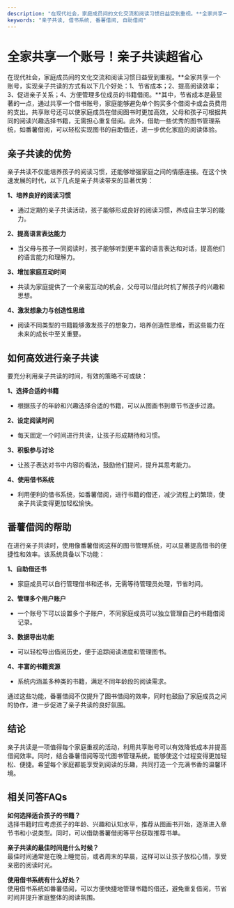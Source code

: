 ```yaml
---
description: "在现代社会，家庭成员间的文化交流和阅读习惯日益受到重视。**全家共享一个账号，实现亲子共读的方式有以下几个好处：1、节省成本；2、提高阅读效率；3、促进亲子关系；4、方便管理多位成员的书籍借阅。**其中，节省成本是最显著的一点，通过共享一个借书账号，家庭能够避免单个购买多个借阅卡或会员费用的支出。共享账号还可以使家庭成员在借阅图书时更加高效，父母和孩子可根据共同的阅读兴趣选择书籍，无需担心重复借阅。此外，借助一些优秀的图书管理系统，如番薯借阅，可以轻松实现图书的自助借还，进一步优化家庭的阅读体验。"
keywords: "亲子共读, 借书系统, 番薯借阅, 自助借阅"
---
```

# 全家共享一个账号！亲子共读超省心

在现代社会，家庭成员间的文化交流和阅读习惯日益受到重视。**全家共享一个账号，实现亲子共读的方式有以下几个好处：1、节省成本；2、提高阅读效率；3、促进亲子关系；4、方便管理多位成员的书籍借阅。**其中，节省成本是最显著的一点，通过共享一个借书账号，家庭能够避免单个购买多个借阅卡或会员费用的支出。共享账号还可以使家庭成员在借阅图书时更加高效，父母和孩子可根据共同的阅读兴趣选择书籍，无需担心重复借阅。此外，借助一些优秀的图书管理系统，如番薯借阅，可以轻松实现图书的自助借还，进一步优化家庭的阅读体验。

## 亲子共读的优势

亲子共读不仅能培养孩子的阅读习惯，还能够增强家庭之间的情感连接。在这个快速发展的时代，以下几点是亲子共读带来的显著优势：

**1、培养良好的阅读习惯**
   - 通过定期的亲子共读活动，孩子能够形成良好的阅读习惯，养成自主学习的能力。
    
**2、提高语言表达能力**
   - 当父母与孩子一同阅读时，孩子能够听到更丰富的语言表达和对话，提高他们的语言能力和理解力。

**3、增加家庭互动时间**
   - 共读为家庭提供了一个亲密互动的机会，父母可以借此时机了解孩子的兴趣和思想。

**4、激发想象力与创造性思维**
   - 阅读不同类型的书籍能够激发孩子的想象力，培养创造性思维，而这些能力在未来的成长中至关重要。

## 如何高效进行亲子共读

要充分利用亲子共读的时间，有效的策略不可或缺：

**1、选择合适的书籍**
   - 根据孩子的年龄和兴趣选择合适的书籍，可以从图画书到章节书逐步过渡。

**2、设定阅读时间**
   - 每天固定一个时间进行共读，让孩子形成期待和习惯。

**3、积极参与讨论**
   - 让孩子表达对书中内容的看法，鼓励他们提问，提升其思考能力。

**4、使用借书系统**
   - 利用便利的借书系统，如番薯借阅，进行书籍的借还，减少流程上的繁琐，使亲子共读变得更加轻松愉快。

## 番薯借阅的帮助

在进行亲子共读时，使用像番薯借阅这样的图书管理系统，可以显著提高借书的便捷性和效率。该系统具备以下功能：

**1、自助借还书**
   - 家庭成员可以自行管理借书和还书，无需等待管理员处理，节省时间。

**2、管理多个用户账户**
   - 一个账号下可以设置多个子账户，不同家庭成员可以独立管理自己的书籍借阅记录。

**3、数据导出功能**
   - 可以轻松导出借阅历史，便于追踪阅读进度和管理图书。

**4、丰富的书籍资源**
   - 系统内涵盖多种类的书籍，满足不同年龄段的阅读需求。

通过这些功能，番薯借阅不仅提升了图书借阅的效率，同时也鼓励了家庭成员之间的协作，进一步促进了亲子共读的良好氛围。

## 结论

亲子共读是一项值得每个家庭重视的活动，利用共享账号可以有效降低成本并提高借阅效率。同时，结合番薯借阅等现代图书管理系统，能够使这个过程变得更加轻松、便捷。希望每个家庭都能享受到阅读的乐趣，共同打造一个充满书香的温馨环境。

## 相关问答FAQs

**如何选择适合孩子的书籍？**  
选择书籍时应考虑孩子的年龄、兴趣和认知水平，推荐从图画书开始，逐渐进入章节书和小说类型。同时，可以借助番薯借阅等平台获取推荐书单。

**亲子共读的最佳时间是什么时候？**  
最佳时间通常是在晚上睡觉前，或者周末的早晨，这样可以让孩子放松心情，享受亲密的阅读时光。

**使用借书系统有什么好处？**  
使用借书系统如番薯借阅，可以方便快捷地管理书籍的借还，避免重复借阅，节省时间并提升家庭整体的阅读氛围。
